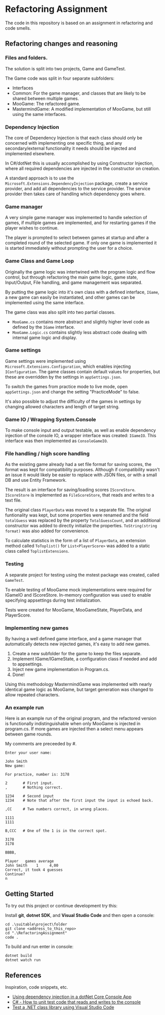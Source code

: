 # Refactoring Assignment

The code in this repository is based on an assignment in refactoring and code smells.

## Refactoring changes and reasoning

### Files and folders.

The solution is split into two projects, Game and GameTest.

The Game code was split in four separate subfolders:

-   Interfaces
-   Common: For the game manager, and classes that are likely to be shared
    between multiple games.
-   MooGame: The refactored game.
-   MastermindGame: A modified implementation of MooGame, but still using the
    same interfaces.

### Dependency Injection

The core of Dependency Injection is that each class should only be concerned
with implementing one specific thing, and any secondary/external functionality
it needs should be injected and implemented elsewhere.

In C#/dotNet this is usually accomplished by using Constructor Injection, where
all required dependencies are injected in the constructor on creation.

A standard approach is to use the `Microsoft.Extensions.DependencyInjection`
package, create a service provider, and add all dependencies to the service
provider. The service provider then takes care of handling which dependency
goes where.

### Game manager

A very simple game manager was implemented to handle selection of games, if
multiple games are implemented, and for restarting games if the player wishes to
continue.

The player is prompted to select between games at startup and after a completed
round of the selected game.
If only one game is implemented it is started immediately without prompting the
user for a choice.

### Game Class and Game Loop

Originally the game logic was intertwined with the program logic and flow
control, but through refactoring the main game logic, game state, Input/Output,
File handling, and game management was separated.

By putting the game logic into it's own class with a defined interface, `IGame`,
a new game can easily be instantiated, and other games can be implemented
using the same interface.

The game class was also split into two partial classes.

-   `MooGame.cs` contains more abstract and slightly higher level code
    as defined by the `IGame` interface.
-   `MooGame.Logic.cs` contains slightly less abstract code dealing with
    internal game logic and display.

### Game settings

Game settings were implemented using `Microsoft.Extensions.Configuration`,
which enables injecting `IConfiguration`.
The game classes contain default values for properties, but these are overridden
by the settings in `appSettings.json`.

To switch the games from practice mode to live mode, open `appSettings.json` and
change the setting "PracticeMode" to false.

It's also possible to adjust the difficulty of the games in settings by changing
allowed characters and length of target string.

### Game IO / Wrapping System.Console

To make console input and output testable, as well as enable dependency
injection of the console IO, a wrapper interface was created: `IGameIO`.
This interface was then implemented as `ConsoleGameIO`.

### File handling / high score handling

As the existing game already had a set file format for saving scores, the format
was kept for compatibility purposes. Although if compatibility wasn't an issue
it would likely be easier to replace with JSON files, or with a small DB and use
Entity Framework.

The result is an interface for saving/loading scores `IScoreStore`.
`IScoreStore` is implemented as `FileScoreStore`, that reads and writes to a
text file.

The original class `PlayerData` was moved to a separate file. The original
funtionality was kept, but some properties were renamed and the field `totalGuess`
was replaced by the property `TotalGuessCount`, and an additional constructor
was added to directly initialize the properties.
`ToString(string format)` was also added for convenience.

To calculate statistics in the form of a list of `PlayerData`, an extension
method called `ToToplist()` for `List<PlayerScore>` was added to a static class
called `ToplistExtensions`.

### Testing

A separate project for testing using the mstest package was created, called
`GameTest`.

To enable testing of MooGame mock implementations were required for IGameIO and
IScoreStore. In-memory configuration was used to enable specifying
appsettings during test initialization.

Tests were created for MooGame, MooGameState, PlayerData, and PlayerScore.

### Implementing new games

By having a well defined game interface, and a game manager that automatically
detects new injected games, it's easy to add new games.

1. Create a new subfolder for the game to keep the files separate.
2. Implement IGame/IGameState, a configuration class if needed and add to
   appsettings.
3. Inject new game implementation in Program.cs.
4. Done!

Using this methodology MastermindGame was implemented with nearly identical
game logic as MooGame, but target generation was changed to allow repeated
characters.

### An example run

Here is an example run of the original program, and the refactored version
is functionally indistinguishable when only MooGame is injected in program.cs.
If more games are injected then a select menu appears between game rounds.

My comments are preceeded by #.

```
Enter your user name:

John Smith
New game:

For practice, number is: 3178

2       # First input.
,       # Nothing correct.

1234    # Second input
1234    # Note that after the first input the input is echoed back.

,CC     # Two numbers correct, in wrong places.

1111
1111

B,CCC   # One of the 1 is in the correct spot.

3178
3178

BBBB,

Player   games average
John Smith    1     4,00
Correct, it took 4 guesses
Continue?
n
```

## Getting Started

To try out this project or continue development try this:

Install **git**, **dotnet SDK**, and **Visual Studio Code** and then open a
console:

```
cd .\suitable\project\folder
git clone <address_to_this_repo>
cd ".\RefactoringAssignment"
code .
```

To build and run enter in console:

```
dotnet build
dotnet watch run
```

## References

Inspiration, code snippets, etc.

-   [Using dependency injection in a dotNet Core Console App](https://andrewlock.net/using-dependency-injection-in-a-net-core-console-application/)
-   [C# - How to unit test code that reads and writes to the console](https://makolyte.com/csharp-how-to-unit-test-code-that-reads-and-writes-to-the-console/)
-   [Test a .NET class library using Visual Studio Code](https://learn.microsoft.com/en-us/dotnet/core/tutorials/testing-library-with-visual-studio-code?pivots=dotnet-7-0)
